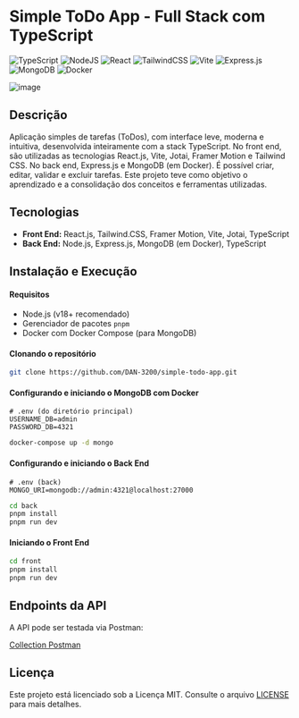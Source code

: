 #  Simple ToDo App - Full Stack com TypeScript

![TypeScript](https://img.shields.io/badge/typescript-%23007ACC.svg?style=for-the-badge&logo=typescript&logoColor=white)
![NodeJS](https://img.shields.io/badge/node.js-6DA55F?style=for-the-badge&logo=node.js&logoColor=white)
![React](https://img.shields.io/badge/react-%2320232a.svg?style=for-the-badge&logo=react&logoColor=%2361DAFB)
![TailwindCSS](https://img.shields.io/badge/tailwindcss-%2338B2AC.svg?style=for-the-badge&logo=tailwind-css&logoColor=white)
![Vite](https://img.shields.io/badge/vite-%23646CFF.svg?style=for-the-badge&logo=vite&logoColor=white)
![Express.js](https://img.shields.io/badge/express.js-%23404d59.svg?style=for-the-badge&logo=express&logoColor=%2361DAFB)
![MongoDB](https://img.shields.io/badge/MongoDB-%234ea94b.svg?style=for-the-badge&logo=mongodb&logoColor=white)
![Docker](https://img.shields.io/badge/docker-%230db7ed.svg?style=for-the-badge&logo=docker&logoColor=white)

![image](https://github.com/user-attachments/assets/c7212a33-5d19-46dd-b34d-37d216a53511)

## Descrição 
Aplicação simples de tarefas (ToDos), com interface leve, moderna e intuitiva, desenvolvida inteiramente com a stack TypeScript. No front end, são utilizadas as tecnologias React.js, Vite, Jotai, Framer Motion e Tailwind CSS. No back end, Express.js e MongoDB (em Docker). É possível criar, editar, validar e excluir tarefas.
Este projeto teve como objetivo o aprendizado e a consolidação dos conceitos e ferramentas utilizadas.

## Tecnologias

* **Front End:** React.js, Tailwind.CSS, Framer Motion, Vite, Jotai, TypeScript
* **Back End:** Node.js, Express.js, MongoDB (em Docker), TypeScript

## Instalação e Execução

#### Requisitos

* Node.js (v18+ recomendado)
* Gerenciador de pacotes `pnpm`
* Docker com Docker Compose (para MongoDB)

#### Clonando o repositório

```bash
git clone https://github.com/DAN-3200/simple-todo-app.git
```

#### Configurando e iniciando o MongoDB com Docker

```.env
# .env (do diretório principal)
USERNAME_DB=admin
PASSWORD_DB=4321
```

```bash
docker-compose up -d mongo
```

#### Configurando e iniciando o Back End

```.env
# .env (back)
MONGO_URI=mongodb://admin:4321@localhost:27000
```

```bash
cd back
pnpm install
pnpm run dev
```

#### Iniciando o Front End

```bash
cd front
pnpm install
pnpm run dev
```

## Endpoints da API
A API pode ser testada via Postman:

[Collection Postman](https://www.postman.com/dan-3200/workspace/publico/collection/43029232-49f5a658-a5b4-45b3-939d-c21cfa10f67c?action=share&creator=43029232)

## Licença
Este projeto está licenciado sob a Licença MIT. Consulte o arquivo [LICENSE](./LICENSE) para mais detalhes.
